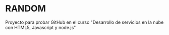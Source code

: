 RANDOM
========

Proyecto para probar GitHub en el curso "Desarrollo de servicios en la nube con HTML5, Javascript y node.js"
